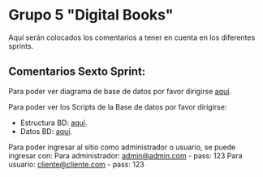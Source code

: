 # **Grupo 5 "Digital Books"**

Aquí serán colocados los comentarios a tener en cuenta en los diferentes sprints.


## Comentarios Sexto Sprint:

Para poder ver diagrama de base de datos por favor dirigirse <a href="https://github.com/malnieva/SiteDigitalBooks/blob/master/Organization/db_info/DigitalBooks.pdf">aquí</a>. 

Para poder ver los Scripts de la Base de datos por favor dirigirse:
* Estructura BD: <a href="https://github.com/malnieva/SiteDigitalBooks/blob/master/Organization/db_info/structure.sql">aquí</a>. 
* Datos BD: <a href="https://github.com/malnieva/SiteDigitalBooks/blob/master/Organization/db_info/data.sql">aquí</a>. 

Para poder ingresar al sitio como administrador o usuario, se puede ingresar con:
Para administrador: admin@admin.com - pass: 123
Para usuario: cliente@cliente.com - pass: 123
